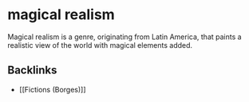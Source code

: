 # magical realism

Magical realism is a genre, originating from Latin America, that paints a realistic view of the world with magical elements added.


## Backlinks

-   [[Fictions (Borges)]]
